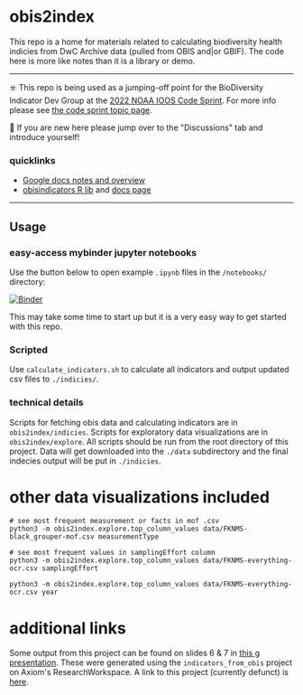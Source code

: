 # obis2index
This repo is a home for materials related to calculating biodiversity health indicies from DwC Archive data (pulled from OBIS and|or GBIF).
The code here is more like notes than it is a library or demo.

--------------------------------------------------------------------------

☣️ This repo is being used as a jumping-off point for the BioDiversity Indicator Dev Group at the [2022 NOAA IOOS Code Sprint](https://ioos.github.io/ioos-code-sprint/). For more info please see [the code sprint topic page](https://ioos.github.io/ioos-code-sprint/topics/04-biodiversity-indicator-development/).

📣 If you are new here please jump over to the "Discussions" tab and introduce yourself!

### quicklinks
* [Google docs notes and overview](https://docs.google.com/document/d/1MFLYjC9WrGIVvh-BjAyB5SGHEOQM53qT72kVVxvLrS0/edit#heading=h.bpphew97473p)
* [obisindicators R lib](https://github.com/marinebon/obisindicators) and [docs page](https://marinebon.org/obisindicators/)

--------------------------------------------------------------------------

## Usage
### easy-access mybinder jupyter notebooks
Use the button below to open example `.ipynb` files in the `/notebooks/` directory:

[![Binder](https://mybinder.org/badge_logo.svg)](https://mybinder.org/v2/gh/marinebon/obis2index/HEAD)

This may take some time to start up but it is a very easy way to get started with this repo.

### Scripted
Use `calculate_indicators.sh` to calculate all indicators and output updated csv files to `./indicies/`.

### technical details
Scripts for fetching obis data and calculating indicators are in `obis2index/indicies`.
Scripts for exploratory data visualizations are in `obis2index/explore`.
All scripts should be run from the root directory of this project.
Data will get downloaded into the `./data` subdirectory and the final indecies output will be put in `./indicies`.

# other data visualizations included
```
# see most frequent measurement or facts in mof .csv
python3 -m obis2index.explore.top_column_values data/FKNMS-black_grouper-mof.csv measurementType

# see most frequent values in samplingEffort column
python3 -m obis2index.explore.top_column_values data/FKNMS-everything-ocr.csv samplingEffort

python3 -m obis2index.explore.top_column_values data/FKNMS-everything-ocr.csv year
```

# additional links

Some output from this project can be found on slides 6 & 7 in [this g presentation](https://docs.google.com/presentation/d/1EBbswmn8SE4Ob9gaI_IoPZ8Pc24wGNTVZDGF3ck_gFo/edit?usp=sharing).
These were generated using the `indicators_from_obis` project on Axiom's ResearchWorkspace.
A link to this project (currently defunct) is [here](https://researchworkspace.com/project/5850658/files).
